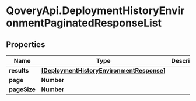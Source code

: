 # QoveryApi.DeploymentHistoryEnvironmentPaginatedResponseList

## Properties

Name | Type | Description | Notes
------------ | ------------- | ------------- | -------------
**results** | [**[DeploymentHistoryEnvironmentResponse]**](DeploymentHistoryEnvironmentResponse.md) |  | [optional] 
**page** | **Number** |  | 
**pageSize** | **Number** |  | 


